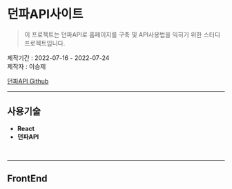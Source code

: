 # 던파API사이트

> 이 프로젝트는 던파API로 홈페이지를 구축 및 API사용법을 익히기 위한 스터디 프로젝트입니다.

제작기간 : 2022-07-16 - 2022-07-24 
<br/>
제작자 : 이승제
<br/>


 [던파API Github](https://github.com/merororo2/DNF) 

---
## 사용기술
- **React**
- **던파API**
<br/>


---

## **FrontEnd**<br/>

